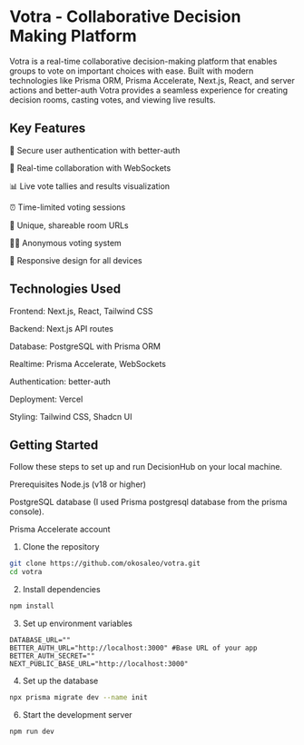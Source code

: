 # Votra - Collaborative Decision Making Platform

Votra is a real-time collaborative decision-making platform that enables groups to vote on important choices with ease. Built with modern technologies like Prisma ORM, Prisma Accelerate, Next.js, React, and server actions and better-auth Votra provides a seamless experience for creating decision rooms, casting votes, and viewing live results.

## Key Features
🔐 Secure user authentication with better-auth

🚀 Real-time collaboration with WebSockets

📊 Live vote tallies and results visualization

⏰ Time-limited voting sessions

🔗 Unique, shareable room URLs

🕵️‍♂️ Anonymous voting system

📱 Responsive design for all devices


## Technologies Used

Frontend: Next.js, React, Tailwind CSS

Backend: Next.js API routes

Database: PostgreSQL with Prisma ORM

Realtime: Prisma Accelerate, WebSockets

Authentication: better-auth

Deployment: Vercel

Styling: Tailwind CSS, Shadcn UI
## Getting Started

Follow these steps to set up and run DecisionHub on your local machine.

Prerequisites
Node.js (v18 or higher)

PostgreSQL database (I used Prisma postgresql database from the prisma console).

Prisma Accelerate account

1. Clone the repository
```bash
git clone https://github.com/okosaleo/votra.git
cd votra
```

2. Install dependencies
```bash
npm install
```
3. Set up environment variables
```env
DATABASE_URL=""
BETTER_AUTH_URL="http://localhost:3000" #Base URL of your app
BETTER_AUTH_SECRET=""
NEXT_PUBLIC_BASE_URL="http://localhost:3000"
```

4. Set up the database
```bash
npx prisma migrate dev --name init
```

6. Start the development server
```bash
npm run dev
```
